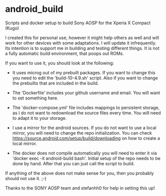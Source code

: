 # android_build
Scripts and docker setup to build Sony AOSP for the Xperia X Compact (Kugo)

I created this for personal use, however it might help others as well and will work for other devices with some adaptations. I will update it infrequently.
Its intention is to support me in building and testing different things. It is not a fully automatic build environment, that poops out ROMs.

If you want to use it, you should look at the following:

- It uses microg out of my prebuilt packages. If you want to change this you need to edit the 'build-10-4.9.sh' script. Also if you want to change the prebuilts that are included in the build.

- The 'Dockerfile' includes your github username and email. You will want to set something here.

- The 'docker-compose.yml' file includes mappings to persistent storage, as I do not want to redownload the source files every time. You will need to adapt it to your storage.

- I use a mirror for the android sources. If you do not want to use a local mirror, you will need to change the repo initialization. You can check https://source.android.com/setup/build/downloading on how to create a local mirror.

- The docker does not compile automatically you will need to enter it via 'docker exec -it android-build bash'. Initial setup of the repo needs to be done by hand. After that you can just call the script to build.

If anything of the above does not make sense for you, then you probably should not use it. ;-)

Thanks to the SONY AOSP team and stefanhh0 for help in setting this up!
